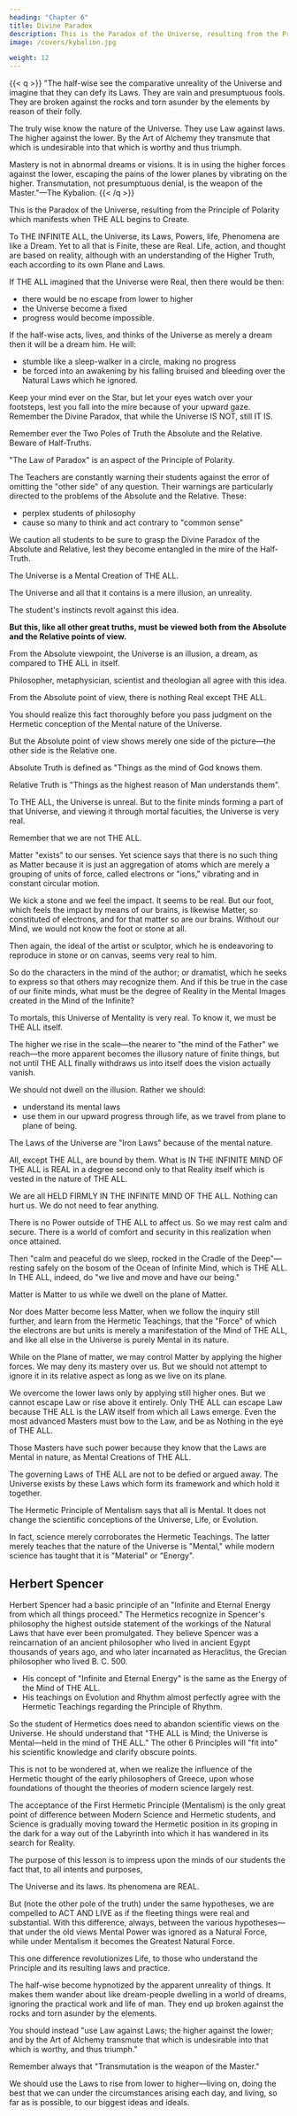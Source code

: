 ```yaml
---
heading: "Chapter 6"
title: Divine Paradox
description: This is the Paradox of the Universe, resulting from the Principle of Polarity which manifests when THE ALL begins to Create.
image: /covers/kybalion.jpg

weight: 12
---
```



{{< q >}}
"The half-wise see the comparative unreality of the Universe and imagine that they can defy its Laws. They are vain and presumptuous fools. They are broken against the rocks and torn asunder by the elements by reason of their folly. 

The truly wise know the nature of the Universe. They use Law against laws. The higher against the lower. By the Art of Alchemy they transmute that which is undesirable into that which is worthy and thus triumph. 

Mastery is not in abnormal dreams or visions<!--  and fantastic imaginings or living -->. It is in using the higher forces against the lower, escaping the pains of the lower planes by vibrating on the higher. Transmutation, not presumptuous denial, is the weapon of the Master."—The Kybalion.
{{< /q >}}


This is the Paradox of the Universe, resulting from the Principle of Polarity which manifests when THE ALL begins to Create. <!-- —hearken to it for it points the difference between half-wisdom and wisdom.  -->

To THE INFINITE ALL, the Universe, its Laws, Powers, life, Phenomena are like <!--  as things witnessed in the state of Meditation or --> a Dream. Yet to all that is Finite, these are <!--  the Universe must be treated as --> Real. Life, action, and thought are based on reality,  although with an understanding of the Higher Truth, each according to its own Plane and Laws. 

If THE ALL imagined that the Universe were Real, then there would be then:
- there would be no escape from lower to higher
- the Universe become a fixed
- progress would become impossible. 

If the half-wise acts, lives, and thinks of the Universe as merely a dream then it will be a dream him. He will:
- stumble like a sleep-walker in a circle, making no progress
- be forced into an awakening by his falling bruised and bleeding over the Natural Laws which he ignored.

Keep your mind ever on the Star, but let your eyes watch over your footsteps, lest you fall into the mire because of your upward gaze. Remember the Divine Paradox, that while the Universe IS NOT, still IT IS. 

Remember ever the Two Poles of Truth the Absolute and the Relative. Beware of Half-Truths.

"The Law of Paradox" is an aspect of the Principle of Polarity. 

<!-- The Hermetic writings are filled with references to the appearance of the Paradox in the consideration of the problems of Life and Being. --> 

The Teachers are constantly warning their students against the error of omitting the "other side" of any question. Their warnings are particularly directed to the problems of the Absolute and the Relative. These:
- perplex students of philosophy
- cause so many to think and act contrary to "common sense"

We caution all students to be sure to grasp the Divine Paradox of the Absolute and Relative, lest they become entangled in the mire of the Half-Truth. <!-- With this in view this particular lesson has been written.  -->

<!-- The first thought that comes to the thinking man after he realizes the truth that  -->

The Universe is a Mental Creation of THE ALL. 

The Universe and all that it contains is a mere illusion, an unreality. 

The student's instincts revolt against this idea. 

**But this, like all other great truths, must be viewed both from the Absolute and the Relative points of view.** 

From the Absolute viewpoint, the Universe is an illusion, a dream, as compared to THE ALL in itself. 

<!-- We recognize this even in our ordinary view, for we speak of the world as "a fleeting show" that comes and goes, is born and dies—for the element of impermanence and change, finiteness and unsubstantiality, must ever be connected with the idea of a created Universe when it is contrasted with the idea of THE ALL, no matter what may be our beliefs concerning the nature of both.  -->

Philosopher, metaphysician, scientist and theologian all agree with this idea. <!-- , and the thought is found in all forms of philosophical thought and religious conceptions, as well as in the theories of the respective schools of metaphysics and theology. -->

<!-- So, the Hermetic Teachings do not preach the unsubstantiality of the Universe in any stronger terms than those more familiar to you, although their presentation of the subject may seem somewhat more startling. Anything that has a beginning and an ending must be, in a sense, unreal and untrue, and the Universe comes under the rule, in all schools of thought.  -->

From the Absolute point of view, there is nothing Real except THE ALL.

<!-- , no matter what terms we may use in thinking of, or discussing the subject. Whether the Universe be created of Matter, or whether it be a Mental Creation in the Mind of THE ALL—it is unsubstantial, non-enduring, a thing of time, space and change. --> 

You should realize this fact thoroughly before you pass judgment on the Hermetic conception of the Mental nature of the Universe. <!-- Think over any and all of the other conceptions, and see whether this be not true of them. -->

But the Absolute point of view shows merely one side of the picture—the other side is the Relative one. 

Absolute Truth is defined as "Things as the mind of God knows them.

Relative Truth is "Things as the highest reason of Man understands them". 

To THE ALL, the Universe is unreal. But to the finite minds forming a part of that Universe, and viewing it through mortal faculties, the Universe is very real.

<!-- In recognizing the Absolute view, we must not make the mistake of ignoring or denying the facts and phenomena of the Universe as they present themselves to our mortal faculties— -->

Remember that we are not THE ALL.

Matter "exists" to our senses. Yet science says that <!-- —we will fare badly if we do not. And yet, even our finite minds understand the scientific dictum that --> there is no such thing as Matter because it is just <!--  from a scientific point of view—that which we call Matter is held to be merely --> an aggregation of atoms which are merely a grouping of units of force, called electrons or "ions," vibrating and in constant circular motion. 

We kick a stone and we feel the impact. It seems to be real<!-- , notwithstanding that we know it to be merely what we have stated above -->. But our foot, which feels the impact by means of our brains, is likewise Matter, so constituted of electrons, and for that matter so are our brains. Without our Mind, we would not know the foot or stone at all.

Then again, the ideal of the artist or sculptor, which he is endeavoring to reproduce in stone or on canvas, seems very real to him. 

So do the characters in the mind of the author; or dramatist, which he seeks to express so that others may recognize them. And if this be true in the case of our finite minds, what must be the degree of Reality in the Mental Images created in the Mind of the Infinite? 

To mortals, this Universe of Mentality is very real. <!--  indeed—it is the only one we can ever know, though we rise from plane to plane, higher and higher in it. --> To know it<!--   otherwise, but actual experience -->, we must be THE ALL itself. 

The higher we rise in the scale—the nearer to "the mind of the Father" we reach—the more apparent becomes the illusory nature of finite things, but not until THE ALL finally withdraws us into itself does the vision actually vanish.

We should not dwell on the illusion. Rather we should: <!-- let us, recognizing the real nature of the Universe, seek to --> 
- understand its mental laws
- use them in our upward progress through life, as we travel from plane to plane of being. 

The Laws of the Universe are "Iron Laws" because of the mental nature. 

All, except THE ALL, are bound by them. What is IN THE INFINITE MIND OF THE ALL is REAL in a degree second only to that Reality itself which is vested in the nature of THE ALL.

We are all HELD FIRMLY IN THE INFINITE MIND OF THE ALL. Nothing can hurt us. We do not need to fear anything. 

There is no Power outside of THE ALL to affect us. So we may rest calm and secure. There is a world of comfort and security in this realization when once attained. 

Then "calm and peaceful do we sleep, rocked in the Cradle of the Deep"—resting safely on the bosom of the Ocean of Infinite Mind, which is THE ALL. In THE ALL, indeed, do "we live and move and have our being."

Matter is Matter to us while we dwell on the plane of Matter. <!-- , although we know it to be merely an aggregation of "electrons," or particles of Force, vibrating rapidly and gyrating around each other in the formations of atoms; the atoms in turn vibrating and gyrating, forming molecules, which latter in turn form larger masses of Matter. --> 

Nor does Matter become less Matter, when we follow the inquiry still further, and learn from the Hermetic Teachings, that the "Force" of which the electrons are but units is merely a manifestation of the Mind of THE ALL, and like all else in the Universe is purely Mental in its nature. 

While on the Plane of matter, we may control Matter by applying the higher forces. We may deny its mastery over us. But we should not attempt to ignore it in its relative aspect as long as we live on its plane.

<!-- Nor do the Laws of Nature become less constant or effective, when we know them, likewise, to be merely mental creations. They are in full effect on the various planes. -->

We overcome the lower laws only by applying still higher ones. But we cannot escape Law or rise above it entirely. Only THE ALL can escape Law because THE ALL is the LAW itself from which all Laws emerge. Even the most advanced Masters <!-- may acquire the powers usually attributed to the gods of men; and there are countless ranks of being, in the great hierarchy of life, whose being and power transcends even that of the highest Masters among men to a degree unthinkable by mortals, but even the highest Master, and the highest Being, --> must bow to the Law, and be as Nothing in the eye of THE ALL.

<!-- So that if even these highest Beings, whose powers exceed even those attributed by men to their gods—if even these are bound by and are subservient to Law, then imagine the presumption of mortal man, of our race and grade, when he dares to consider the Laws of Nature as "unreal!" visionary and illusory, because  -->

Those Masters have such power because they know that the Laws are Mental in nature, as Mental Creations of THE ALL.


The governing Laws of THE ALL are not to be defied or argued away. <!-- So long as the Universe endures, will they endure—for --> The Universe exists by these Laws which form its framework and which hold it together.

The Hermetic Principle of Mentalism says that <!-- the true nature of the Universe upon the principle that --> all is Mental. It does not change the scientific conceptions of the Universe, Life, or Evolution. 

In fact, science merely corroborates the Hermetic Teachings. The latter merely teaches that the nature of the Universe is "Mental," while modern science has taught that it is "Material" or "Energy". 

<!-- The Hermetic Teachings have no fault to find with  -->

## Herbert Spencer

Herbert Spencer had a basic principle of an "Infinite and Eternal Energy from which all things proceed." The Hermetics recognize in Spencer's philosophy the highest outside statement of the workings of the Natural Laws that have ever been promulgated. They believe Spencer was a reincarnation of an ancient philosopher who lived in ancient Egypt thousands of years ago, and who later incarnated as Heraclitus, the Grecian philosopher who lived B. C. 500. 

- His concept of "Infinite and Eternal Energy" is the same as <!-- as directly in the line of the Hermetic Teachings, always with the addition of their own doctrine that his "Energy" is --> the Energy of the Mind of THE ALL. 
- His teachings on Evolution and Rhythm almost perfectly agree with the Hermetic Teachings regarding the Principle of Rhythm.
<!-- With the Master-Key of the Hermetic Philosophy, the student of Spencer will be able to unlock many doors of the inner philosophical conceptions of the great English philosopher, whose work shows the results of the preparation of his previous incarnations.  -->

So the student of Hermetics does need to abandon scientific views on the Universe. He should understand that "THE ALL is Mind; the Universe is Mental—held in the mind of THE ALL."  The other 6 Principles will "fit into" his scientific knowledge and clarify obscure points.

This is not to be wondered at, when we realize the influence of the Hermetic thought of the early philosophers of Greece, upon whose foundations of thought the theories of modern science largely rest. 

The acceptance of the First Hermetic Principle (Mentalism) is the only great point of difference between Modern Science and Hermetic students, and Science is gradually moving toward the Hermetic position in its groping in the dark for a way out of the Labyrinth into which it has wandered in its search for Reality.

The purpose of this lesson is to impress upon the minds of our students the fact that, to all intents and purposes, 

The Universe and its laws. Its phenomena are REAL. <!-- , so far as Man is concerned, as they would be under the hypotheses of Materialism or Energism. Under any hypothesis the Universe in its outer aspect is changing, ever-flowing, and transitory—and therefore devoid of substantiality and reality.  -->

But (note the other pole of the truth) under the same hypotheses, we are compelled to ACT AND LIVE as if the fleeting things were real and substantial. With this difference, always, between the various hypotheses—that under the old views Mental Power was ignored as a Natural Force, while under Mentalism it becomes the Greatest Natural Force. 

This one difference revolutionizes Life, to those who understand the Principle and its resulting laws and practice.

<!-- So, finally, students all, grasp the advantage of Mentalism, and learn to know, use and apply the laws resulting therefrom.  -->

<!-- Do not yield to the temptation which, as The Kybalion states, overcomes  -->

The half-wise become <!-- are tempted and which causes them to be --> hypnotized by the apparent unreality of things. It makes <!--  , the consequence being that they --> them wander about like dream-people dwelling in a world of dreams, ignoring the practical work and life of man. They end up broken against the rocks and torn asunder by the elements. 

You should instead <!-- Rather follow the example of the wise, which the same authority states, --> "use Law against Laws; the higher against the lower; and by the Art of Alchemy transmute that which is undesirable into that which is worthy, and thus triumph." 

<!-- Following the authority, let us avoid the half-wisdom (which is folly) which ignores the truth that: "Mastery consists not in abnormal dreams, visions, and fantastic imaginings or living, but in using the higher forces against the lower—escaping the pains of the lower planes by vibrating on the higher."  -->

Remember always that "Transmutation<!-- , not presumptuous denial, --> is the weapon of the Master." <!-- The above quotations are from The Kybalion, and are worthy of being committed to memory by the student. -->

<!-- We do not live in a world of dreams, but in an Universe which while relative, is real so far as our lives and actions are concerned. Our business in the Universe is not to deny its existence, but to LIVE, -->

We should use the Laws to rise from lower to higher—living on, doing the best that we can under the circumstances arising each day, and living, so far as is possible, to our biggest ideas and ideals. 

<!-- The true Meaning of Life is not known to men on this plane .if, indeed, to any—but the highest authorities, and our own intuitions, teach us that we will make no mistake in living up to the best that is in us, so far as is possible, and realising the Universal tendency in the same direction in spite of apparent evidence to the contrary. We are all on The Path—and the road leads upward ever, with frequent resting places. -->

<!-- Read the message of The Kybalion—and follow the example of "the wise"—avoiding the mistake of "the half-wise" who perish by reason of their folly.
 -->
